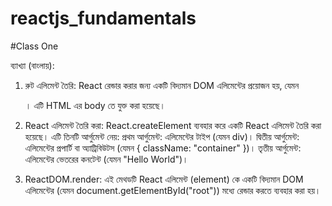 # reactjs_fundamentals
#Class One

ব্যাখ্যা (বাংলায়):

1. রুট এলিমেন্ট তৈরি:
React রেন্ডার করার জন্য একটি বিদ্যমান DOM এলিমেন্টের প্রয়োজন হয়, যেমন <div id="root"></div>। 
এটি HTML এর body তে যুক্ত করা হয়েছে।


2. React এলিমেন্ট তৈরি করা:
React.createElement ব্যবহার করে একটি React এলিমেন্ট তৈরি করা হয়েছে। এটি তিনটি আর্গুমেন্ট নেয়:
প্রথম আর্গুমেন্ট: এলিমেন্টের টাইপ (যেমন div)।
দ্বিতীয় আর্গুমেন্ট: এলিমেন্টের প্রপার্টি বা অ্যাট্রিবিউটস (যেমন { className: "container" })।
তৃতীয় আর্গুমেন্ট: এলিমেন্টের ভেতরের কনটেন্ট (যেমন "Hello World")।


3. ReactDOM.render:
এই মেথডটি React এলিমেন্ট (element) কে একটি বিদ্যমান DOM এলিমেন্টের (যেমন document.getElementById("root")) মধ্যে রেন্ডার করতে ব্যবহার করা হয়।

